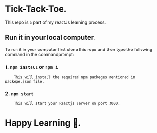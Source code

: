 # Tick-Tack-Toe.

This repo is a part of my reactJs learning process.

## Run it in your local computer.
To run it in your computer first clone this repo and then type the following command in the commandprompt:

###   1.  `npm install` or `npm i`
        This will install the required npm packeges mentioned in packege.json file.

###   2.   `npm start`
        This will start your Reactjs server on port 3000.

# Happy Learning :slightly_smiling_face:. 
